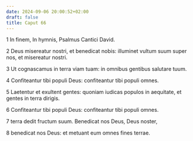 ```yaml
---
date: 2024-09-06 20:00:52+02:00
draft: false
title: Caput 66
---
```





1 In finem, In hymnis, Psalmus Cantici David.

2 Deus misereatur nostri, et benedicat nobis: illuminet vultum suum super nos, et misereatur nostri.

3 Ut cognascamus in terra viam tuam: in omnibus gentibus salutare tuum.

4 Confiteantur tibi populi Deus: confiteantur tibi populi omnes.

5 Laetentur et exultent gentes: quoniam iudicas populos in aequitate, et gentes in terra dirigis.

6 Confiteantur tibi populi Deus: confiteantur tibi populi omnes.

7 terra dedit fructum suum. Benedicat nos Deus, Deus noster,

8 benedicat nos Deus: et metuant eum omnes fines terrae.

